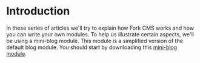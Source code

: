 # Introduction

In these series of articles we'll try to explain how Fork CMS works and how you can write your own modules. To help us illustrate certain aspects, we'll be using a mini-blog module. This module is a simplified version of the default blog module. You should start by downloading this [mini-blog module](https://github.com/forkcms/module-mini_blog).
